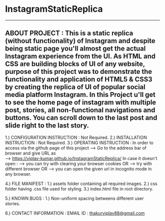 # InstagramStaticReplica
----------------------------------------------------------------------------------------------------------------------------------------------------------------------------------
ABOUT PROJECT : 
This is a static replica (without functionality) of Instagram and despite being static page you'll almost get the actual Instagram experience from the UI.
As HTML and CSS are building blocks of UI of any website, purpose of this project was to demonstrate the functionality and application of HTML5 & CSS3 by creating 
the replica of UI of popular social media platform Instagram.
**In this Project u'll get to see the home page of instagram with multiple post, stories, all non-functional navigations and buttons. You can scroll down to the last                 post and slide right to the last story.**
----------------------------------------------------------------------------------------------------------------------------------------------------------------------------------
1.) CONFIGURATION INSTRUCTION :   Not Required.
2.) INSTALLATION INSTRUCTION  :   Not Required.
3.) OPERATING INSTRUCTION     :   In order to access via the github page of this project --> Go to the address bar of browser and give URL as   
                                  --> https://viplav-kumar.github.io/InstagramStaticReplica/
                                  In case it doesn't open :
                                      --> you can try with clearing your browser cookies OR
                                      --> try with different browser OR
                                      --> you can open the given url in incognito mode in any browser.
                                      
4.) FILE MANIFEST             :   1.) assets folder containing all required images.
                                  2.) css folder having .css file used for styling.
                                  3.) index.html file in root directory.
                                  
5.) KNOWN BUGS                :   1.) Non-uniform spacing betweens different user stories.

6.) CONTACT INFORMATION       :   EMAIL ID : thakurviplav88@gmail.com

